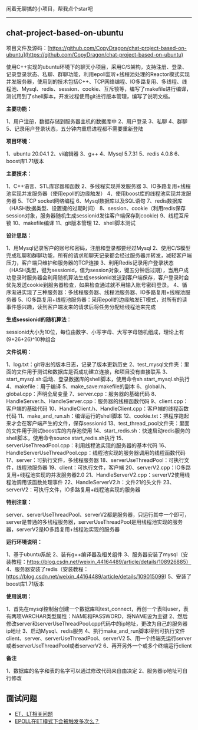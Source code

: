 闲着无聊搞的小项目，帮我点个star吧

-----

## chat-project-based-on-ubuntu

项目文件及源码：[https://github.com/CopyDragon/chat-project-based-on-ubuntu](https://github.com/CopyDragon/chat-project-based-on-ubuntu)



使用C++实现的ubuntu环境下的聊天小项目，采用C/S架构，支持注册、登录、记录登录状态、私聊、群聊功能，利用epoll监听+线程池处理的Reactor模式实现并发服务器，使用到的技术包括C++、TCP网络编程、IO多路复用、多线程、线程池、Mysql、redis、session、cookie、互斥锁等，编写了makefile进行编译，测试用到了shell脚本，开发过程使用git进行版本管理，编写了说明文档。

**主要功能：**

1、用户注册，数据存储到服务器主机的数据库中 
2、用户登录
3、私聊
4、群聊
5、记录用户登录状态，五分钟内重启进程都不需要重新登陆


**项目环境：**

1、ubuntu 20.04.1
2、vi编辑器
3、g++ 
4、Mysql 5.7.31
5、redis 4.0.8
6、boost库1.71版本


**主要技术：**

1、C++语言、STL库容器和函数
2、多线程实现并发服务器
3、IO多路复用+线程池实现并发服务器（使用epoll的边缘触发）
4、使用boost库的线程池实现并发服务器
5、TCP socket网络编程
6、Mysql数据库以及SQL语句
7、redis数据库（HASH数据类型、设置键的过期时间）
8、session、cookie（利用redis保存session对象，服务器随机生成sessionid发往客户端保存到cookie)
9、线程互斥锁
10、makefile编译
11、git版本管理
12、shell脚本测试

**设计思路：**

1、用Mysql记录客户的账号和密码，注册和登录都要经过Mysql
2、使用C/S模型完成私聊和群聊功能，所有的请求和聊天记录都会经过服务器并转发，减轻客户端压力，客户端只维护和服务器的TCP连接
3、利用Redis记录用户登录状态（HASH类型，键为sessionid，值为session对象，键五分钟后过期），当用户成功登录时服务器会利用随机算法生成sessionid发送到客户端保存，客户登录时会优先发送cookie到服务器检查，如果检查通过就不用输入账号密码登录。
4、循序渐进实现了三种服务器：多线程服务器、线程池服务器、IO多路复用+线程池服务器
5、IO多路复用+线程池服务器：采用epoll的边缘触发ET模式，对所有的读事件感兴趣，读到客户端发来的请求后将任务分配给线程池来完成

**生成sessionid的随机算法**：

   sessionid大小为10位，每位由数字、小写字母、大写字母随机组成，理论上有(9+26+26)^10种组合

**文件说明：**

1、log.txt：git导出的版本日志，记录了版本更新历史
2、test_mysql文件夹：里面的文件用于测试和数据库是否成功建立连接，和项目没有直接联系
3、start_mysql.sh:启动、登录数据库的shell脚本，使用命令sh start_mysql.sh执行
4、makefile：用于编译
5、make_save:makefile的副本
6、global.h、global.cpp：声明全局变量
7、server.cpp：服务器的基础代码
8、HandleServer.h、HandleServer.cpp：服务器的线程函数代码
9、client.cpp：客户端的基础代码
10、HandleClient.h、HandleClient.cpp：客户端的线程函数代码
11、make_and_run.sh：编译运行的shell脚本
12、cookie.txt：把程序跑起来才会在客户端产生的文件，保存sessionid
13、test_thread_pool文件夹：里面的文件用于测试boost库的内存池使用
14、start_redis.sh：快速启动redis服务的shell脚本，使用命令source start_redis.sh执行
15、serverUseThreadPool.cpp：利用线程池实现的服务器的基本代码
16、HandleServerUseThreadPool.cpp：线程池实现的服务器调用的线程函数代码
17、server：可执行文件，多线程服务器
18、serverUseThreadPool：可执行文件，线程池服务器
19、client：可执行文件，客户端
20、serverV2.cpp：IO多路复用+线程池实现的并发服务器2.0
21、HandleServerV2.cpp：serverV2使用线程池调用该函数处理事件
22、HandleServerV2.h：文件21的头文件
23、serverV2：可执行文件，IO多路复用+线程池实现的服务器

**特别注意：**

server、serverUseThreadPool、serverV2都是服务器，只运行其中一个即可，
server是普通的多线程服务器，serverUseThreadPool是用线程池实现的服务器，serverV2是IO多路复用+线程池实现的服务器

**运行环境说明：**

1、基于ubuntu系统
2、装有g++编译器及相关组件
3、服务器安装了mysql（安装教程：https://blog.csdn.net/weixin_44164489/article/details/108926885）
4、服务器安装了redis（安装教程：https://blog.csdn.net/weixin_44164489/article/details/109015099)
5、安装了boost库1.71版本

**使用说明：**

1、首先在mysql控制台创建一个数据库叫test_connect，再创一个表叫user，表有两项VARCHAR类型属性：NAME和PASSWORD，将NAME设为主键
2、然后修改server和serverUseThreadPool.cpp代码中的ip地址，更改为自己的服务器ip地址
3、启动Mysql、redis服务
4、执行make_and_run脚本得到可执行文件client、server、serverUseThreadPool、serverV2
5、用一个终端先运行server或者serverUseThreadPool或者serverV2
6、再开另外一个或多个终端运行client

**备注**

1、数据库的名字和表的名字可以通过修改代码来自由决定
2、服务器ip地址可自行修改
## 面试问题

 - [ET、LT相关问题](https://blog.csdn.net/JMW1407/article/details/107963618)
 - [EPOLL在ET模式下会被触发多次么？
](https://blog.csdn.net/Shreck66/article/details/48652605?utm_medium=distribute.pc_relevant.none-task-blog-BlogCommendFromBaidu-3.control&depth_1-utm_source=distribute.pc_relevant.none-task-blog-BlogCommendFromBaidu-3.control)